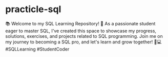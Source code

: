 # practicle-sql
📚 Welcome to my SQL Learning Repository! 🚀 As a passionate student eager to master SQL, I've created this space to showcase my progress, solutions, exercises, and projects related to SQL programming. Join me on my journey to becoming a SQL pro, and let's learn and grow together! 🤝💻 #SQLLearning #StudentCoder
